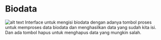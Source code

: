 # Biodata
![alt text](biodata.PNG)
Interface untuk mengisi biodata dengan adanya tombol proses untuk memproses data biodata dan menghasilkan data yang sudah kita isi. Dan ada tombol hapus untuk menghapus data yang mungkin salah.
